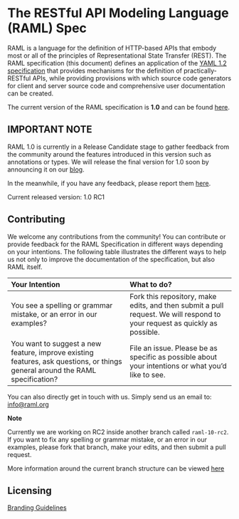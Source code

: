 # The RESTful API Modeling Language (RAML) Spec

RAML is a language for the definition of HTTP-based APIs that embody most or all of the principles of Representational State Transfer (REST). The RAML specification (this document) defines an application of the [YAML 1.2 specification](http://yaml.org/spec/1.2/spec.html) that provides mechanisms for the definition of practically-RESTful APIs, while providing provisions with which source code generators for client and server source code and comprehensive user documentation can be created.

The current version of the RAML specification is **1.0** and can be found [here](versions/raml-10/raml-10.md).

## IMPORTANT NOTE

RAML 1.0 is currently in a Release Candidate stage to gather feedback from the community around the features introduced in this version such as annotations or types. We will release the final version for 1.0 soon by announcing it on our [blog](http://blog.raml.org/).

In the meanwhile, if you have any feedback, please report them [here](https://github.com/raml-org/raml-spec/issues).

Current released version: 1.0 RC1

## Contributing

We welcome any contributions from the community! You can contribute or provide feedback for the RAML Specification in different ways depending on your intentions. The following table illustrates the different ways to help us not only to improve the documentation of the specification, but also RAML itself.

|Your Intention  |What to do?|
|:----------|:----------|
|You see a spelling or grammar mistake, or an error in our examples? | Fork this repository, make edits, and then submit a pull request. We will respond to your request as quickly as possible.
|You want to suggest a new feature, improve existing features, ask questions, or things general around the RAML specification? | File an issue. Please be as specific as possible about your intentions or what you’d like to see.

You can also directly get in touch with us. Simply send us an email to: info@raml.org

**Note**

Currently we are working on RC2 inside another branch called `raml-10-rc2`. If you want to fix any spelling or grammar mistake, or an error in our examples, please fork that branch, make your edits, and then submit a pull request.

More information around the current branch structure can be viewed [here](https://github.com/raml-org/raml-spec/wiki/RAML-1.0-RC2---Plan#branch-structure)

## Licensing

[Branding Guidelines](http://raml.org/licensing.html)
